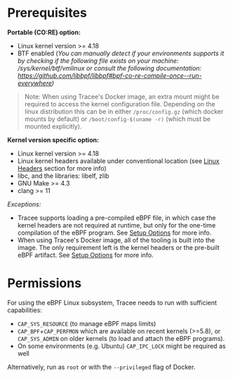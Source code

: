 # Prerequisites

__Portable (CO:RE) option:__
* Linux kernel version >= 4.18
* BTF enabled (_You can manually detect if your environments supports it by checking if the following file exists on your machine: /sys/kernel/btf/vmlinux or consult the following documentation: https://github.com/libbpf/libbpf#bpf-co-re-compile-once--run-everywhere)_

> Note: When using Tracee's Docker image, an extra mount might be required to access the kernel configuration file. Depending on the linux distribution this can be in either `/proc/config.gz` (which docker mounts by default) or `/boot/config-$(uname -r)` (which must be mounted explicitly).

__Kernel version specific option:__
* Linux kernel version >= 4.18
* Linux kernel headers available under conventional location (see [Linux Headers](../headers) section for more info)
* libc, and the libraries: libelf, zlib
* GNU Make >= 4.3
* clang >= 11

_Exceptions:_
* Tracee supports loading a pre-compiled eBPF file, in which case the kernel headers are not required at runtime, but only for the one-time compilation of the eBPF program. See [Setup Options](../ebpf-compilation) for more info.
* When using Tracee's Docker image, all of the tooling is built into the image. The only requirement left is the kernel headers or the pre-built eBPF artifact. See [Setup Options](../ebpf-compilation) for more info.

# Permissions

For using the eBPF Linux subsystem, Tracee needs to run with sufficient capabilities: 
* `CAP_SYS_RESOURCE` (to manage eBPF maps limits)
* `CAP_BPF`+`CAP_PERFMON` which are available on recent kernels (>=5.8), or `CAP_SYS_ADMIN` on older kernels (to load and attach the eBPF programs).
* On some environments (e.g. Ubuntu) `CAP_IPC_LOCK` might be required as well

Alternatively, run as `root` or with the `--privileged` flag of Docker.
